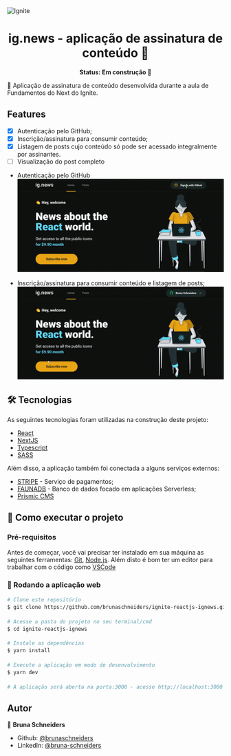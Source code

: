 <img alt="Ignite" src="https://www.notion.so/image/https%3A%2F%2Fs3-us-west-2.amazonaws.com%2Fsecure.notion-static.com%2F2fbacb7a-e460-44a3-8fc5-e66f96dae148%2Fcover-reactjs.png?table=block&id=57692167-7879-4019-a83f-544e79167b12&width=2560&userId=ea77c6a2-2649-4d12-bc25-b4ef60ba5ead&cache=v2" />

<h1 align="center">ig.news - aplicação de assinatura de conteúdo 👋</h1>

<p align="center"><b>Status: Em construção 🚧</b></p>

<p> 🚀 Aplicação de assinatura de conteúdo desenvolvida durante a aula de Fundamentos do Next do Ignite.</p>

## Features

- [x] Autenticação pelo GitHub;
- [x] Inscrição/assinatura para consumir conteúdo;
- [x] Listagem de posts cujo conteúdo só pode ser acessado integralmente por assinantes.
- [ ] Visualização do post completo
- Autenticação pelo GitHub
  ![](authentication.gif)

- Inscrição/assinatura para consumir conteúdo e listagem de posts;
  ![](subscription.gif)

## 🛠 Tecnologias

As seguintes tecnologias foram utilizadas na construção deste projeto:

- [React](https://pt-br.reactjs.org/)
- [NextJS](https://nextjs.org/)
- [Typescript](https://www.typescriptlang.org/)
- [SASS](https://sass-lang.com/)

Além disso, a aplicação também foi conectada a alguns serviços externos:

- [STRIPE](https://stripe.com/br) - Serviço de pagamentos;
- [FAUNADB](https://fauna.com/) - Banco de dados focado em aplicações Serverless;
- [Prismic CMS](https://prismic.io/)

## 🚀 Como executar o projeto

### Pré-requisitos

Antes de começar, você vai precisar ter instalado em sua máquina as seguintes ferramentas:
[Git](https://git-scm.com), [Node.js](https://nodejs.org/en/).
Além disto é bom ter um editor para trabalhar com o código como [VSCode](https://code.visualstudio.com/)

### 🧭 Rodando a aplicação web

```bash
# Clone este repositório
$ git clone https://github.com/brunaschneiders/ignite-reactjs-ignews.git

# Acesse a pasta do projeto no seu terminal/cmd
$ cd ignite-reactjs-ignews

# Instale as dependências
$ yarn install

# Execute a aplicação em modo de desenvolvimento
$ yarn dev

# A aplicação será aberta na porta:3000 - acesse http://localhost:3000
```

## Autor

👤 **Bruna Schneiders**

- Github: [@brunaschneiders](https://github.com/brunaschneiders)
- LinkedIn: [@bruna-schneiders](https://linkedin.com/in/bruna-schneiders)
